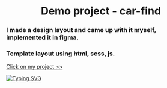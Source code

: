 
<h1 align="center">Demo project - car-find</h1>
<h3>I made a design layout and came up with it myself, implemented it in figma.</h3>
<h3>Template layout using html, scss, js.</h3>
<a href="https://rustdj.github.io/car-find/" target="_blank">Click on my project >></a>

[![Typing SVG](https://readme-typing-svg.herokuapp.com?color=%111b7b&lines=My+contacts+to+contact+me+rustdj@icloud.com)](https://git.io/typing-svg)
